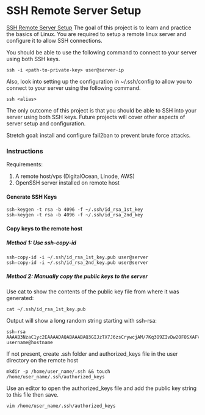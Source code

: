 # SSH Remote Server Setup

[SSH Remote Server Setup](https://roadmap.sh/projects/ssh-remote-server-setup)
The goal of this project is to learn and practice the basics of Linux. You are required to setup a remote linux server and configure it to allow SSH connections.

You should be able to use the following command to connect to your server using both SSH keys.

```
ssh -i <path-to-private-key> user@server-ip
```
Also, look into setting up the configuration in ~/.ssh/config to allow you to connect to your server using the following command.

```
ssh <alias>
```

The only outcome of this project is that you should be able to SSH into your server using both SSH keys. Future projects will cover other aspects of server setup and configuration.

Stretch goal: install and configure fail2ban to prevent brute force attacks.

### Instructions

Requirements:
1. A remote host/vps (DigitalOcean, Linode, AWS)
2. OpenSSH server installed on remote host

#### Generate SSH Keys
```
ssh-keygen -t rsa -b 4096 -f ~/.ssh/id_rsa_1st_key
ssh-keygen -t rsa -b 4096 -f ~/.ssh/id_rsa_2nd_key
```

#### Copy keys to the remote host

##### Method 1: Use ssh-copy-id
```
ssh-copy-id -i ~/.ssh/id_rsa_1st_key.pub user@server
ssh-copy-id -i ~/.ssh/id_rsa_2nd_key.pub user@server
```

##### Method 2: Manually copy the public keys to the server

Use cat to show the contents of the public key file from where it was generated:
```
cat ~/.ssh/id_rsa_1st_key.pub
```
Output will show a long random string starting with ssh-rsa:
```
ssh-rsa AAAAB3NzaC1yc2EAAAADAQABAAABAQ3GIJzTX7J6zsCrywcjAM/7Kq3O9ZIvDw2OFOSXAFVqilSFNkHlefm1iMtPeqsIBp2t9cbGUf55xNDULz/bD/4BCV43yZ5lh0cUYuXALg9NI29ui7PEGReXjSpNwUD6ceN/78YOK41KAcecq+SS0bJ4b4amKZIJG3JWm49NWvoo0hdM71sblF956IXY3cRLcTjPlQ84mChKL1X7+D645c7O4Z1N3KtL7l5nVKSG81ejkeZsGFzJFNqvr5DuHdDL5FAudW23me3BDmrM9ifUmt1a00mWci/1qUlaVFft085yvVq7KZbF2OP2NQACUkwfwh+iSTP username@hostname
```
If not present, create .ssh folder and authorized_keys file in the user directory on the remote host
```
mkdir -p /home/user_name/.ssh && touch /home/user_name/.ssh/authorized_keys
```
Use an editor to open the authorized_keys file and add the public key string to this file then save.
```
vim /home/user_name/.ssh/authorized_keys
```
